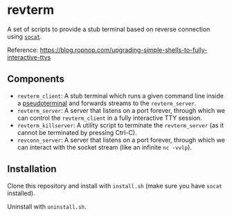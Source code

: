 # revterm

A set of scripts to provide a stub terminal based on reverse connection using [`socat`](http://www.dest-unreach.org/socat/).

Reference: https://blog.ropnop.com/upgrading-simple-shells-to-fully-interactive-ttys

## Components

- `revterm_client`: A stub terminal which runs a given command line inside a [pseudoterminal](https://en.wikipedia.org/wiki/Pseudoterminal) and forwards streams to the `revterm_server`.
- `revterm_server`: A server that listens on a port forever, through which we can control the `revterm_client` in a fully interactive TTY session.
- `revterm_killserver`: A utility script to terminate the `revterm_server` (as it cannot be terminated by pressing Ctrl-C).
- `revconn_server`: A server that listens on a port forever, through which we can interact with the socket stream (like an infinite `nc -vvlp`).

## Installation

Clone this repository and install with `install.sh` (make sure you have `socat` installed).

Uninstall with `uninstall.sh`.
